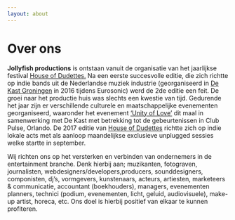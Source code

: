 ```yaml
---
layout: about
---
```


# __Over ons__

**Jollyfish productions** is ontstaan vanuit de organisatie van het jaarlijkse festival [House of Dudettes.](https://www.facebook.com/houseofdudettes/) Na een eerste succesvolle editie, die zich richtte op indie bands uit de Nederlandse muziek industrie (georganiseerd in [De Kast Groningen](https://dutchscene.nl/2016/01/18/eerste-editie-house-of-dudettes-is-een-feit/59107/) in 2016   tijdens Eurosonic) werd de 2de editie een feit. De groei naar het productie huis was slechts een kwestie van tijd. Gedurende het jaar zijn er verschillende culturele en maatschappelijke evenementen georganiseerd, waaronder het evenement [‘Unity of Love’](http://www.sikkom.nl/kast-staat-samen-dudettes-stil-orlando/) dit maal in samenwerking met De Kast met betrekking tot de gebeurtenissen in Club Pulse, Orlando. De 2017 editie van [House of Dudettes](http://dudettes.nl/#house-dudettes-2017) richtte zich op indie lokale acts met als aanloop maandelijkse exclusieve unplugged sessies welke startte in september.   

Wij richten ons op het versterken en verbinden van ondernemers in de entertainment branche. Denk hierbij aan; muzikanten, fotograven, journalisten, webdesigners/developers,producers, sounddesigners, componisten, dj’s, vormgevers, kunstenaars, acteurs, artiesten, marketeers & communicatie, accountant (boekhouders), managers, evenementen planners, technici (podium, evenementen, licht, geluid, audiovisuele), make-up artist, horeca, etc. Ons doel is hierbij positief van elkaar te kunnen profiteren.
